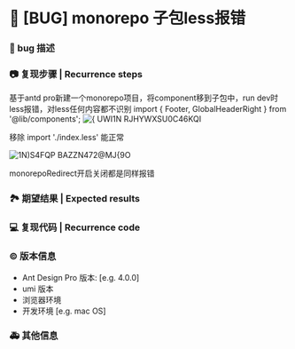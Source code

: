 # 🐛 [BUG] monorepo 子包less报错

### 🐛 bug 描述

<!--
详细地描述 bug，让大家都能理解
Describe the bug in detail so that everyone can understand it
-->

### 📷 复现步骤 | Recurrence steps

基于antd pro新建一个monorepo项目，将component移到子包中，run dev时less报错，对less任何内容都不识别
import { Footer, GlobalHeaderRight } from '@lib/components';
![{ UWI1N RJHYWXSU0C46KQI](https://github.com/umijs/umi/assets/11306229/d42d15b6-f457-4c8f-98d1-f610a6c759d0)

移除 import './index.less' 能正常

![1N)S4FQP BAZZN472@MJ{9O](https://github.com/umijs/umi/assets/11306229/8ba792a3-fa44-4a2a-869d-af4082541682)

monorepoRedirect开启关闭都是同样报错

<!--
清晰描述复现步骤，让别人也能看到问题
Clearly describe the recurrence steps so that others can see the problem
-->

### 🏞 期望结果 | Expected results

<!--
描述你原本期望看到的结果
Describe what you expected to see
-->

### 💻 复现代码 | Recurrence code

<!--
提供可复现的代码，仓库，或线上示例
Provide reproducible code, warehouse, or online examples
-->

### © 版本信息

- Ant Design Pro 版本: [e.g. 4.0.0]
- umi 版本
- 浏览器环境
- 开发环境 [e.g. mac OS]

### 🚑 其他信息

<!--
如截图等其他信息可以贴在这里
-->
